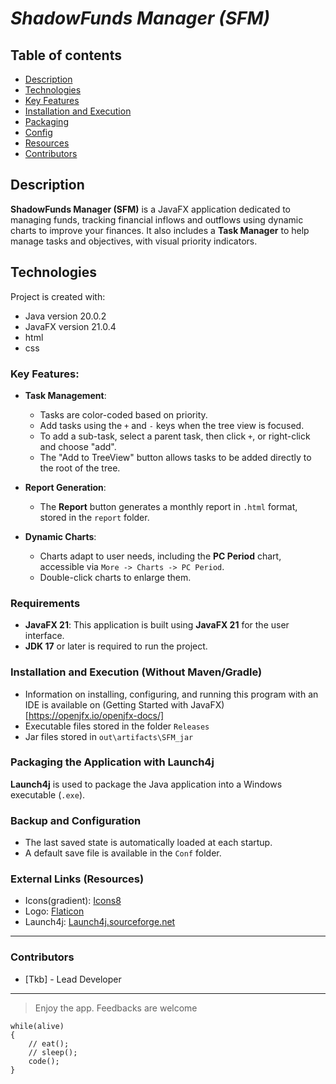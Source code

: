 #  *ShadowFunds Manager (SFM)*

## Table of contents
* [Description](#description)
* [Technologies](#technologies)
* [Key Features](#key-features)
* [Installation and Execution](#installation-and-execution-without-mavengradle)
* [Packaging](#packaging-the-application-with-launch4j)
* [Config](#backup-and-configuration)
* [Resources](#external-links-resources)
* [Contributors](#contributors)

## Description

**ShadowFunds Manager (SFM)** is a JavaFX application dedicated to managing funds, tracking financial inflows and 
outflows using dynamic charts to improve your finances. 
It also includes a **Task Manager** to help manage tasks and objectives, with visual priority indicators.

## Technologies
Project is created with:
* Java version 20.0.2
* JavaFX version 21.0.4
* html
* css

### Key Features:

- **Task Management**:
  - Tasks are color-coded based on priority.
  - Add tasks using the `+` and `-` keys when the tree view is focused.
  - To add a sub-task, select a parent task, then click `+`, or right-click and choose "add".
  - The "Add to TreeView" button allows tasks to be added directly to the root of the tree.

- **Report Generation**:
  - The **Report** button generates a monthly report in `.html` format, stored in the `report` folder.

- **Dynamic Charts**:
  - Charts adapt to user needs, including the **PC Period** chart, accessible via `More -> Charts -> PC Period`.
  - Double-click charts to enlarge them.

### Requirements

- **JavaFX 21**: This application is built using **JavaFX 21** for the user interface.
- **JDK 17** or later is required to run the project.

### Installation and Execution (Without Maven/Gradle)

* Information on installing, configuring, and running this program with an IDE is available on (Getting Started with JavaFX)[https://openjfx.io/openjfx-docs/] 
* Executable files stored in the folder `Releases`
* Jar files stored in `out\artifacts\SFM_jar`


### Packaging the Application with Launch4j

**Launch4j** is used to package the Java application into a Windows executable (`.exe`).

### Backup and Configuration

- The last saved state is automatically loaded at each startup.
- A default save file is available in the `Conf` folder.

### External Links (Resources)

- Icons(gradient): [Icons8](https://icons8.com)
- Logo: [Flaticon](https://www.flaticon.com)
- Launch4j: [Launch4j.sourceforge.net](https://launch4j.sourceforge.net/)

---

### Contributors

- [Tkb] - Lead Developer

--- 

> Enjoy the app. Feedbacks are welcome

```
while(alive)
{
    // eat(); 
    // sleep();  
    code();
}
```